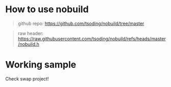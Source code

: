 # How to use nobuild

>github repo:
https://github.com/tsoding/nobuild/tree/master

>raw header:
https://raw.githubusercontent.com/tsoding/nobuild/refs/heads/master/nobuild.h

# Working sample
Check swap project!
